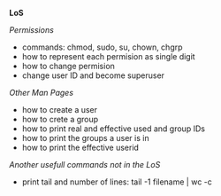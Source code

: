 **LoS**

*Permissions*
- commands: chmod, sudo, su, chown, chgrp
- how to represent each permision as single digit
- how to change permision
- change user ID and become superuser

*Other Man Pages*
- how to create a user
- how to crete a group
- how to print real and effective used and group IDs
- how to print the groups a user is in
- how to print the effective userid


*Another usefull commands not in the LoS*
- print tail and number of lines: tail -1 filename | wc -c